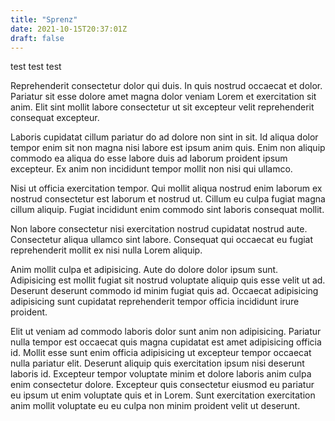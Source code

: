 ```yaml
---
title: "Sprenz"
date: 2021-10-15T20:37:01Z
draft: false
---
```


test test test


Reprehenderit consectetur dolor qui duis. In quis nostrud occaecat et dolor. Pariatur sit esse dolore amet magna dolor
veniam Lorem et exercitation sit anim. Elit sint mollit labore consectetur ut sit excepteur velit reprehenderit
consequat excepteur. 


Laboris cupidatat cillum pariatur do ad dolore non sint in sit. Id aliqua dolor tempor enim sit non magna nisi labore
est ipsum anim quis. Enim non aliquip commodo ea aliqua do esse labore duis ad laborum proident ipsum excepteur. Ex anim
non incididunt tempor mollit non nisi qui ullamco. 

Nisi ut officia exercitation tempor. Qui mollit aliqua nostrud enim laborum ex nostrud consectetur est laborum et
nostrud ut. Cillum eu culpa fugiat magna cillum aliquip. Fugiat incididunt enim commodo sint laboris consequat mollit. 

Non labore consectetur nisi exercitation nostrud cupidatat nostrud aute. Consectetur aliqua ullamco sint
labore. Consequat qui occaecat eu fugiat reprehenderit mollit ex nisi nulla Lorem aliquip. 

Anim mollit culpa et adipisicing. Aute do dolore dolor ipsum sunt. Adipisicing est mollit fugiat sit nostrud voluptate
aliquip quis esse velit ut ad. Deserunt deserunt commodo id minim fugiat quis ad. Occaecat adipisicing adipisicing sunt
cupidatat reprehenderit tempor officia incididunt irure proident. 

Elit ut veniam ad commodo laboris dolor sunt anim non adipisicing. Pariatur nulla tempor est occaecat quis magna
cupidatat est amet adipisicing officia id. Mollit esse sunt enim officia adipisicing ut excepteur tempor occaecat nulla
pariatur elit. Deserunt aliquip quis exercitation ipsum nisi deserunt laboris id. Excepteur tempor voluptate minim et
dolore laboris anim culpa enim consectetur dolore. Excepteur quis consectetur eiusmod eu pariatur eu ipsum ut enim
voluptate quis et in Lorem. Sunt exercitation exercitation anim mollit voluptate eu eu culpa non minim proident velit ut
deserunt. 
